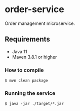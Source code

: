 # order-service

Order management microservice.

## Requirements

*   Java 11
*   Maven 3.8.1 or higher

### How to compile

    $ mvn clean package

### Running the service

    $ java -jar ./target/*.jar